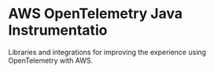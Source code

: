 # AWS OpenTelemetry Java Instrumentatio

Libraries and integrations for improving the experience using OpenTelemetry
with AWS.

